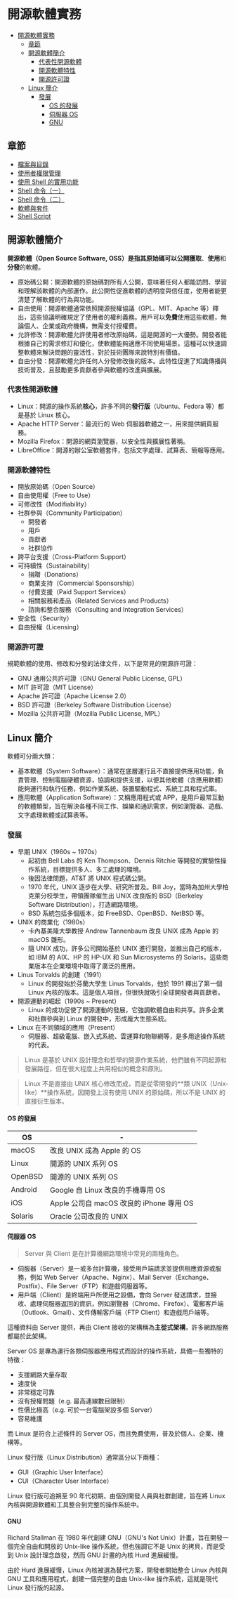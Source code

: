 # 開源軟體實務

- [開源軟體實務](#開源軟體實務)
  - [章節](#章節)
  - [開源軟體簡介](#開源軟體簡介)
    - [代表性開源軟體](#代表性開源軟體)
    - [開源軟體特性](#開源軟體特性)
    - [開源許可證](#開源許可證)
  - [Linux 簡介](#linux-簡介)
    - [發展](#發展)
      - [OS 的發展](#os-的發展)
      - [伺服器 OS](#伺服器-os)
      - [GNU](#gnu)

## 章節

- [檔案與目錄](doc/file-and-dir.md)
- [使用者權限管理](doc/user-permission.md)
- [使用 Shell 的實用功能](doc/shell.md)
- [Shell 命令（一）](doc/shell-2.md)
- [Shell 命令（二）](doc/shell-3.md)
- [軟體與套件](doc/package.md)
- [Shell Script](doc/shell-script.md)

## 開源軟體簡介

**開源軟體（Open Source Software, OSS）**是指其原始碼可以**公開獲取**、**使用**和**分發**的軟體。

- 原始碼公開：開源軟體的原始碼對所有人公開，意味著任何人都能訪問、學習和理解該軟體的內部運作。此公開性促進軟體的透明度與信任度，使用者能更清楚了解軟體的行為與功能。
- 自由使用：開源軟體通常依照開源授權協議（GPL、MIT、Apache 等）釋出，這些協議明確規定了使用者的權利義務。用戶可以**免費**使用這些軟體，無論個人、企業或政府機構，無需支付授權費。
- 允許修改：開源軟體允許使用者修改原始碼，這是開源的一大優勢。開發者能根據自己的需求修訂和優化，使軟體能夠適應不同使用場景。這種可以快速調整軟體來解決問題的靈活性，對於技術團隊來說特別有價值。
- 自由分發：開源軟體允許任何人分發修改後的版本。此特性促進了知識傳播與技術普及，且鼓勵更多貢獻者參與軟體的改進與擴展。

### 代表性開源軟體

- Linux：開源的操作系統**核心**，許多不同的**發行版**（Ubuntu、Fedora 等）都是基於 Linux 核心。
- Apache HTTP Server：最流行的 Web 伺服器軟體之一，用來提供網頁服務。
- Mozilla Firefox：開源的網頁瀏覽器，以安全性與擴展性著稱。
- LibreOffice：開源的辦公室軟體套件，包括文字處理、試算表、簡報等應用。

### 開源軟體特性

- 開放原始碼（Open Source）
- 自由使用權（Free to Use）
- 可修改性（Modifiability）
- 社群參與（Community Participation）
  - 開發者
  - 用戶
  - 貢獻者
  - 社群協作
- 跨平台支援（Cross-Platform Support）
- 可持續性（Sustainability）
  - 捐贈（Donations）
  - 商業支持（Commercial Sponsorship）
  - 付費支援（Paid Support Services）
  - 相關服務和產品（Related Services and Products）
  - 諮詢和整合服務（Consulting and Integration Services）
- 安全性（Security）
- 自由授權（Licensing）

### 開源許可證

規範軟體的使用、修改和分發的法律文件，以下是常見的開源許可證：

- GNU 通用公共許可證（GNU General Public License, GPL）
- MIT 許可證（MIT License）
- Apache 許可證（Apache License 2.0）
- BSD 許可證（Berkeley Software Distribution License）
- Mozilla 公共許可證（Mozilla Public License, MPL）

## Linux 簡介

軟體可分兩大類：

- 基本軟體（System Software）：通常在底層運行且不直接提供應用功能，負責管理、控制電腦硬體資源，協調和提供支援，以便其他軟體（含應用軟體）能夠運行和執行任務，例如作業系統、裝置驅動程式、系統工具和程式庫。
- 應用軟體（Application Software）：又稱應用程式或 APP，是用戶最常互動的軟體類型，旨在解決各種不同工作、娛樂和通訊需求，例如瀏覽器、遊戲、文字處理軟體或試算表等。

### 發展

- 早期 UNIX（1960s ~ 1970s）
  - 起初由 Bell Labs 的 Ken Thompson、Dennis Ritchie 等開發的實驗性操作系統，目標提供多人、多工處理的環境。
  - 後因法律問題，AT&T 將 UNIX 程式碼公開。
  - 1970 年代，UNIX 逐步在大學、研究所普及。Bill Joy，當時為加州大學柏克萊分校學生，帶領團隊催生出 UNIX 改良版的 BSD（Berkeley Software Distribution），打造網路環境。
  - BSD 系統包括多個版本，如 FreeBSD、OpenBSD、NetBSD 等。
- UNIX 的商業化（1980s）
  - 卡內基美隆大學教授 Andrew Tannenbaum 改良 UNIX 成為 Apple 的 macOS 雛形。
  - 隨 UNIX 成功，許多公司開始基於 UNIX 進行開發，並推出自己的版本，如 IBM 的 AIX、HP 的 HP-UX 和 Sun Microsystems 的 Solaris，這些商業版本在企業環境中取得了廣泛的應用。
- Linus Torvalds 的創建（1991）
  - Linux 的開發始於芬蘭大學生 Linus Torvalds，他於 1991 釋出了第一個 Linux 內核的版本。這是個人項目，但很快就吸引全球開發者與貢獻者。
- 開源運動的崛起（1990s ~ Present）
  - Linux 的成功促使了開源運動的發展，它強調軟體自由和共享。許多企業和社群參與到 Linux 的開發中，形成龐大生態系統。
- Linux 在不同領域的應用（Present）
  - 伺服器、超級電腦、嵌入式系統、雲運算和物聯網等，是多用途操作系統的代表。

> Linux 是基於 UNIX 設計理念和哲學的開源作業系統，他們雖有不同起源和發展路徑，但在很大程度上共用相似的概念和原則。

> Linux 不是直接由 UNIX 核心修改而成，而是從零開發的**類 UNIX（Unix-like）**操作系統，因開發上沒有使用 UNIX 的原始碼，所以不是 UNIX 的直接衍生版本。

#### OS 的發展

| OS      | -                                        |
| ------- | ---------------------------------------- |
| macOS   | 改良 UNIX 成為 Apple 的 OS               |
| Linux   | 開源的 UNIX 系列 OS                      |
| OpenBSD | 開源的 UNIX 系列 OS                      |
| Android | Google 自 Linux 改良的手機專用 OS        |
| iOS     | Apple 公司自 macOS 改良的 iPhone 專用 OS |
| Solaris | Oracle 公司改良的 UNIX                   |

#### 伺服器 OS

> Server 與 Client 是在計算機網路環境中常見的兩種角色。

- 伺服器（Server）是一或多台計算機，接受用戶端請求並提供相應資源或服務，例如 Web Server（Apache、Nginx）、Mail Server（Exchange、Postfix）、File Server（FTP）和遊戲伺服器等。
- 用戶端（Client）是終端用戶所使用之設備，會向 Server 發送請求，並接收、處理伺服器返回的資訊，例如瀏覽器（Chrome、Firefox）、電郵客戶端（Outlook、Gmail）、文件傳輸客戶端（FTP Client）和遊戲用戶端等。

這種資料由 Server 提供，再由 Client 接收的架構稱為**主從式架構**，許多網路服務都屬於此架構。

Server OS 是專為運行各類伺服器應用程式而設計的操作系統，具備一些獨特的特徵：

- 支援網路大量存取
- 速度快
- 非常穩定可靠
- 沒有授權問題（e.g. 最高連線數目限制）
- 性價比極高（e.g. 可於一台電腦架設多個 Server）
- 容易維護

而 Linux 是符合上述條件的 Server OS，而且免費使用，普及於個人、企業、機構等。

Linux 發行版（Linux Distribution）通常區分以下兩種：

- GUI（Graphic User Interface）
- CUI（Character User Interface）

Linux 發行版可追朔至 90 年代初期，由個別開發人員與社群創建，旨在將 Linux 內核與開源軟體和工具整合到完整的操作系統中。

#### GNU

Richard Stallman 在 1980 年代創建 GNU（GNU's Not Unix）計畫，旨在開發一個完全自由和開放的 Unix-like 操作系統，但也強調它不是 Unix 的拷貝，而是受到 Unix 設計理念啟發，然而 GNU 計畫的內核 Hurd 進展緩慢。

由於 Hurd 進展緩慢，Linux 內核被選為替代方案，開發者開始整合 Linux 內核與 GNU 工具和應用程式，創建一個完整的自由 Unix-like 操作系統，這就是現代 Linux 發行版的起源。
